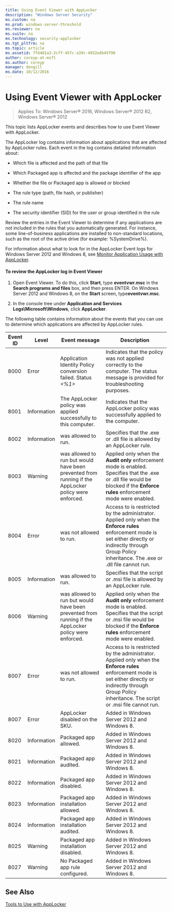 ```yaml
---
title: Using Event Viewer with AppLocker
description: "Windows Server Security"
ms.custom: na
ms.prod: windows-server-threshold
ms.reviewer: na
ms.suite: na
ms.technology: security-applocker
ms.tgt_pltfrm: na
ms.topic: article
ms.assetid: 7fd481a3-2cff-45fc-a39c-4932e8b45f98
author: coreyp-at-msft
ms.author: coreyp
manager: dongill
ms.date: 10/12/2016
---
```

# Using Event Viewer with AppLocker

>Applies To: Windows Server&reg; 2016, Windows Server&reg; 2012 R2, Windows Server&reg; 2012

This topic lists AppLocker events and describes how to use Event Viewer with AppLocker.

The AppLocker log contains information about applications that are affected by AppLocker rules. Each event in the log contains detailed information about:

-   Which file is affected and the path of that file

-   Which Packaged app is affected and the package identifier of the app

-   Whether the file or Packaged app is allowed or blocked

-   The rule type (path, file hash, or publisher)

-   The rule name

-   The security identifier (SID) for the user or group identified in the rule

Review the entries in the Event Viewer to determine if any applications are not included in the rules that you automatically generated. For instance, some line-of-business applications are installed to non-standard locations, such as the root of the active drive (for example: %SystemDrive%).

For information about what to look for in the AppLocker Event logs for  Windows Server 2012  and Windows 8, see [Monitor Application Usage with AppLocker](http://technet.microsoft.com/library/hh994604.aspx).

#### To review the AppLocker log in Event Viewer

1.  Open Event Viewer. To do this, click **Start**, type **eventvwr.msc** in the **Search programs and files** box, and then press ENTER. On  Windows Server 2012  and Windows 8, on the **Start** screen, type**eventvwr.msc**.

2.  In the console tree under **Application and Services Logs\Microsoft\Windows**, click **AppLocker**.

The following table contains information about the events that you can use to determine which applications are affected by AppLocker rules.

|Event ID|Level|Event message|Description|
|------------|---------|-----------------|---------------|
|8000|Error|Application Identity Policy conversion failed. Status *<%1>*|Indicates that the policy was not applied correctly to the computer. The status message is provided for troubleshooting purposes.|
|8001|Information|The AppLocker policy was applied successfully to this computer.|Indicates that the AppLocker policy was successfully applied to the computer.|
|8002|Information|*<File name>* was allowed to run.|Specifies that the .exe or .dll file is allowed by an AppLocker rule.|
|8003|Warning|*<File name>* was allowed to run but would have been prevented from running if the AppLocker policy were enforced.|Applied only when the **Audit only** enforcement mode is enabled. Specifies that the .exe or .dll file would be blocked if the **Enforce rules** enforcement mode were enabled.|
|8004|Error|*<File name>* was not allowed to run.|Access to *<file name>* is restricted by the administrator. Applied only when the **Enforce rules** enforcement mode is set either directly or indirectly through Group Policy inheritance. The .exe or .dll file cannot run.|
|8005|Information|*<File name>* was allowed to run.|Specifies that the script or .msi file is allowed by an AppLocker rule.|
|8006|Warning|*<File name>* was allowed to run but would have been prevented from running if the AppLocker policy were enforced.|Applied only when the **Audit only** enforcement mode is enabled. Specifies that the script or .msi file would be blocked if the **Enforce rules** enforcement mode were enabled.|
|8007|Error|*<File name>* was not allowed to run.|Access to *<file name>* is restricted by the administrator. Applied only when the **Enforce rules** enforcement mode is set either directly or indirectly through Group Policy inheritance. The script or .msi file cannot run.|
|8007|Error|AppLocker disabled on the SKU.|Added in  Windows Server 2012  and Windows 8.|
|8020|Information|Packaged app allowed.|Added in  Windows Server 2012  and Windows 8.|
|8021|Information|Packaged app audited.|Added in  Windows Server 2012  and Windows 8.|
|8022|Information|Packaged app disabled.|Added in  Windows Server 2012  and Windows 8.|
|8023|Information|Packaged app installation allowed.|Added in  Windows Server 2012  and Windows 8.|
|8024|Information|Packaged app installation audited.|Added in  Windows Server 2012  and Windows 8.|
|8025|Warning|Packaged app installation disabled.|Added in  Windows Server 2012  and Windows 8.|
|8027|Warning|No Packaged app rule configured.|Added in  Windows Server 2012  and Windows 8.|

## See Also
[Tools to Use with AppLocker](../Tools-to-Use-with-AppLocker.md)


